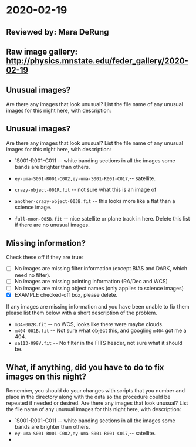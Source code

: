 # 2020-02-19

## Reviewed by:   Mara DeRung

## Raw image gallery: http://physics.mnstate.edu/feder_gallery/2020-02-19

## Unusual images?
Are there any images that look unusual? List the file name of any unusual images for this night here, with description:
## Unusual images?

Are there any images that look unusual? List the file name of any unusual images for this night here, with description:

+ `S001-R001-C011 -- white  banding sections in  all the images some bands are brighter than others.
+ `ey-uma-S001-R001-C002,ey-uma-S001-R001-C017`,-- satellite.

+ `crazy-object-001R.fit` -- not sure what this is an image of
+ `another-crazy-object-003B.fit` -- this looks more like a flat than a science image.
+ `full-moon-005B.fit` -- nice satellite or plane track in here.
Delete this list if there are no unusual images.

## Missing information?
Check these off if they are true:

- [ ] No images are missing filter information (except BIAS and DARK, which need no filter).
- [ ] No images are missing pointing information (RA/Dec and WCS)
- [ ] No images are missing object names (only applies to science images)
- [x] EXAMPLE checked-off box, please delete.

If any images are missing information and you have been unable to fix them please list
them below with a short description of the problem.

+ `m34-002R.fit` -- no WCS, looks like there were maybe clouds.
+ `m404-001B.fit` -- Not sure what object this, and googling `m404` got me a 404.
+ `sa113-099V.fit` -- No filter in the FITS header, not sure what it should be.

## What, if anything, did you have to do to fix images on this night?

Remember, you should do your changes with scripts that you number and place in the
directory along with the data so the procedure could be repeated if needed or
desired.
Are there any images that look unusual? List the file name of any unusual images for this night here, with description:

+ `S001-R001-C011 -- white  banding sections in  all the images some bands are brighter than others.
+ `ey-uma-S001-R001-C002,ey-uma-S001-R001-C017`,-- satellite.
+ 

